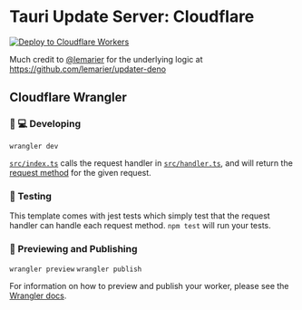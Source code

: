 # Tauri Update Server: Cloudflare

[![Deploy to Cloudflare Workers](https://deploy.workers.cloudflare.com/button)](https://deploy.workers.cloudflare.com/?url=https://github.com/killeencode/tauri-update-cloudflare)

Much credit to [@lemarier](https://github.com/lemarier) for the underlying logic at https://github.com/lemarier/updater-deno

## Cloudflare Wrangler

### 👩 💻 Developing

`wrangler dev`

[`src/index.ts`](./src/index.ts) calls the request handler in [`src/handler.ts`](./src/handler.ts), and will return the [request method](https://developer.mozilla.org/en-US/docs/Web/API/Request/method) for the given request.

### 🧪 Testing

This template comes with jest tests which simply test that the request handler can handle each request method. `npm test` will run your tests.

### 👀 Previewing and Publishing

`wrangler preview`
`wrangler publish`

For information on how to preview and publish your worker, please see the [Wrangler docs](https://developers.cloudflare.com/workers/tooling/wrangler/commands/#publish).
